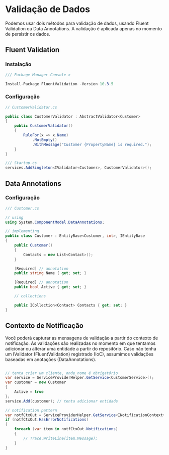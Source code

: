 # Validação de Dados
Podemos usar dois métodos para validação de dados, usando Fluent Validation ou Data Annotations.
A validação é aplicada apenas no momento de persistir os dados.

## Fluent Validation

### Instalação
```csharp
/// Package Manager Console >

Install-Package FluentValidation -Version 10.3.5
```
### Configuração

```csharp
// CustomerValidator.cs

public class CustomerValidator : AbstractValidator<Customer>
{
    public CustomerValidator()
    {
        RuleFor(x => x.Name)
            .NotEmpty()
            .WithMessage("Customer {PropertyName} is required.");
    }
}

/// Startup.cs
services.AddSingleton<IValidator<Customer>, CustomerValidator>();
```

## Data Annotations

### Configuração
```csharp
/// Customer.cs

// using
using System.ComponentModel.DataAnnotations;

// implementing
public class Customer : EntityBase<Customer, int>, IEntityBase
{
    public Customer()
    {
        Contacts = new List<Contact>();
    }

    [Required] // annotation
    public string Name { get; set; }

    [Required] // annotation
    public bool Active { get; set; }

    // collections

    public ICollection<Contact> Contacts { get; set; }
}

```

## Contexto de Notificação
Você poderá capturar as mensagens de validação a partir do contexto de notificação. As validações são realizadas no momento em que tentamos adicionar ou alterar uma entidade a partir do repositório. Caso não tenha um IValidator (FluentValidation) registrado (IoC), assumimos validações baseadas em anotações (DataAnnotations).

```csharp

// tenta criar um cliente, onde nome é obrigatório
var service = ServiceProviderHelper.GetService<CustomerService>();
var customer = new Customer
{
    Active = true
};
service.Add(customer); // tenta adicionar entidade

// notification pattern
var notfCtxOut = ServiceProviderHelper.GetService<INotificationContext>();
if (notfCtxOut.HasErrorNotifications)
{
    foreach (var item in notfCtxOut.Notifications)
    {
        // Trace.WriteLine(item.Message);
    }
}
```